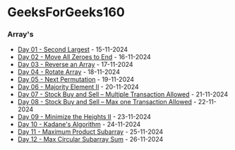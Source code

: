 # GeeksForGeeks160

### Array's

- [Day 01 - Second Largest](Day01/) - 15-11-2024
- [Day 02 - Move All Zeroes to End](Day02/) - 16-11-2024
- [Day 03 - Reverse an Array](Day03/) - 17-11-2024
- [Day 04 - Rotate Array](Day04/) - 18-11-2024
- [Day 05 - Next Permutation](Day05/) - 19-11-2024
- [Day 06 - Majority Element II](Day06/) - 20-11-2024
- [Day 07 - Stock Buy and Sell – Multiple Transaction Allowed](Day07/) - 21-11-2024
- [Day 08 - Stock Buy and Sell – Max one Transaction Allowed](Day08/) - 22-11-2024
- [Day 09 - Minimize the Heights II](Day09/) - 23-11-2024
- [Day 10 - Kadane's Algorithm](Day10/) - 24-11-2024
- [Day 11 - Maximum Product Subarray](Day11/) - 25-11-2024
- [Day 12 - Max Circular Subarray Sum](Day12/) - 26-11-2024
